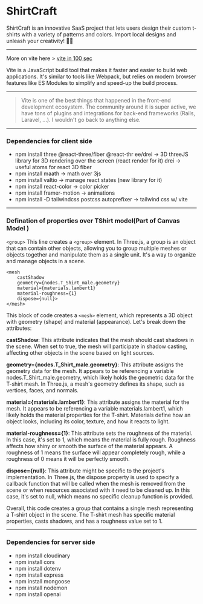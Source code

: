 # ShirtCraft
ShirtCraft  is an innovative SaaS project that lets users design their custom t-shirts with a variety of patterns and colors. Import local designs and unleash your creativity! 🎨👕
<hr>

More on vite here > [vite in 100 sec](https://www.youtube.com/watch?v=KCrXgy8qtjM)

Vite is a JavaScript build tool that makes it faster and easier to build web applications. It's similar to tools like Webpack, but relies on modern browser features like ES Modules to simplify and speed-up the build process. 
<hr>

> Vite is one of the best things that happened in the front-end development ecosystem. The community around it is super active, we have tons of plugins and integrations for back-end frameworks (Rails, Laravel, ...). I wouldn't go back to anything else.

<hr>

### Dependencies for client side
- npm install three @react-three/fiber @react-thr
ee/drei -> 3D threeJS library for 3D rendering over the screen (react render for it) drei -> useful atoms for react 3D fiber
- npm install maath -> math over 3js
- npm install valtio -> manage react states (new library for it)
- npm install react-color -> color picker
- npm install framer-motion -> animations
- npm install -D tailwindcss postcss autoprefixer -> tailwind css w/ vite
<hr> 

### Defination of properties over TShirt model(Part of Canvas Model ) 

`<group>`
This line creates a `<group>` element. In Three.js, a group is an object that can contain other objects, allowing you to group multiple meshes or objects together and manipulate them as a single unit. It's a way to organize and manage objects in a scene.

```
<mesh
    castShadow
    geometry={nodes.T_Shirt_male.geometry}
    material={materials.lambert1}
    material-roughness={1}
    dispose={null}>
</mesh>
```

This block of code creates a `<mesh>` element, which represents a 3D object with geometry (shape) and material (appearance). Let's break down the attributes:

**castShadow**: This attribute indicates that the mesh should cast shadows in the scene. When set to true, the mesh will participate in shadow casting, affecting other objects in the scene based on light sources.

**geometry={nodes.T_Shirt_male.geometry}**: This attribute assigns the geometry data for the mesh. It appears to be referencing a variable nodes.T_Shirt_male.geometry, which likely holds the geometric data for the T-shirt mesh. In Three.js, a mesh's geometry defines its shape, such as vertices, faces, and normals.

**material={materials.lambert1}**: This attribute assigns the material for the mesh. It appears to be referencing a variable materials.lambert1, which likely holds the material properties for the T-shirt. Materials define how an object looks, including its color, texture, and how it reacts to light.

**material-roughness={1}**: This attribute sets the roughness of the material. In this case, it's set to 1, which means the material is fully rough. Roughness affects how shiny or smooth the surface of the material appears. A roughness of 1 means the surface will appear completely rough, while a roughness of 0 means it will be perfectly smooth.

**dispose={null}**: This attribute might be specific to the project's implementation. In Three.js, the dispose property is used to specify a callback function that will be called when the mesh is removed from the scene or when resources associated with it need to be cleaned up. In this case, it's set to null, which means no specific cleanup function is provided.

Overall, this code creates a group that contains a single mesh representing a T-shirt object in the scene. The T-shirt mesh has specific material properties, casts shadows, and has a roughness value set to 1.

<hr> 
 
### Dependencies for server side
- npm install cloudinary 
- npm install cors 
- npm install dotenv 
- npm install express 
- npm install mongoose 
- npm install nodemon     
- npm install openai     
